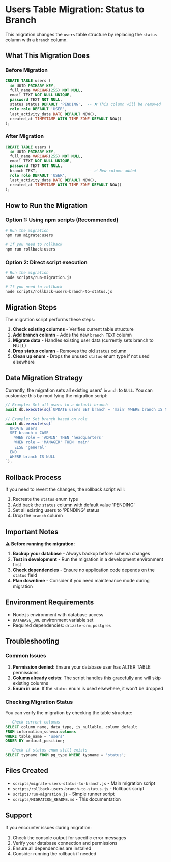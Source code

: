 # Users Table Migration: Status to Branch

This migration changes the `users` table structure by replacing the `status` column with a `branch` column.

## What This Migration Does

### Before Migration
```sql
CREATE TABLE users (
  id UUID PRIMARY KEY,
  full_name VARCHAR(255) NOT NULL,
  email TEXT NOT NULL UNIQUE,
  password TEXT NOT NULL,
  status status DEFAULT 'PENDING',  -- ❌ This column will be removed
  role role DEFAULT 'USER',
  last_activity_date DATE DEFAULT NOW(),
  created_at TIMESTAMP WITH TIME ZONE DEFAULT NOW()
);
```

### After Migration
```sql
CREATE TABLE users (
  id UUID PRIMARY KEY,
  full_name VARCHAR(255) NOT NULL,
  email TEXT NOT NULL UNIQUE,
  password TEXT NOT NULL,
  branch TEXT,                      -- ✅ New column added
  role role DEFAULT 'USER',
  last_activity_date DATE DEFAULT NOW(),
  created_at TIMESTAMP WITH TIME ZONE DEFAULT NOW()
);
```

## How to Run the Migration

### Option 1: Using npm scripts (Recommended)
```bash
# Run the migration
npm run migrate:users

# If you need to rollback
npm run rollback:users
```

### Option 2: Direct script execution
```bash
# Run the migration
node scripts/run-migration.js

# If you need to rollback
node scripts/rollback-users-branch-to-status.js
```

## Migration Steps

The migration script performs these steps:

1. **Check existing columns** - Verifies current table structure
2. **Add branch column** - Adds the new `branch TEXT` column
3. **Migrate data** - Handles existing user data (currently sets branch to NULL)
4. **Drop status column** - Removes the old `status` column
5. **Clean up enum** - Drops the unused `status` enum type if not used elsewhere

## Data Migration Strategy

Currently, the migration sets all existing users' `branch` to `NULL`. You can customize this by modifying the migration script:

```javascript
// Example: Set all users to a default branch
await db.execute(sql`UPDATE users SET branch = 'main' WHERE branch IS NULL`);

// Example: Set branch based on role
await db.execute(sql`
  UPDATE users 
  SET branch = CASE 
    WHEN role = 'ADMIN' THEN 'headquarters'
    WHEN role = 'MANAGER' THEN 'main'
    ELSE 'general'
  END 
  WHERE branch IS NULL
`);
```

## Rollback Process

If you need to revert the changes, the rollback script will:

1. Recreate the `status` enum type
2. Add back the `status` column with default value 'PENDING'
3. Set all existing users to 'PENDING' status
4. Drop the `branch` column

## Important Notes

⚠️ **Before running the migration:**

1. **Backup your database** - Always backup before schema changes
2. **Test in development** - Run the migration in a development environment first
3. **Check dependencies** - Ensure no application code depends on the `status` field
4. **Plan downtime** - Consider if you need maintenance mode during migration

## Environment Requirements

- Node.js environment with database access
- `DATABASE_URL` environment variable set
- Required dependencies: `drizzle-orm`, `postgres`

## Troubleshooting

### Common Issues

1. **Permission denied**: Ensure your database user has ALTER TABLE permissions
2. **Column already exists**: The script handles this gracefully and will skip existing columns
3. **Enum in use**: If the `status` enum is used elsewhere, it won't be dropped

### Checking Migration Status

You can verify the migration by checking the table structure:

```sql
-- Check current columns
SELECT column_name, data_type, is_nullable, column_default 
FROM information_schema.columns 
WHERE table_name = 'users' 
ORDER BY ordinal_position;

-- Check if status enum still exists
SELECT typname FROM pg_type WHERE typname = 'status';
```

## Files Created

- `scripts/migrate-users-status-to-branch.js` - Main migration script
- `scripts/rollback-users-branch-to-status.js` - Rollback script  
- `scripts/run-migration.js` - Simple runner script
- `scripts/MIGRATION_README.md` - This documentation

## Support

If you encounter issues during migration:

1. Check the console output for specific error messages
2. Verify your database connection and permissions
3. Ensure all dependencies are installed
4. Consider running the rollback if needed